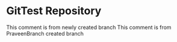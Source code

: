 # GitTest Repository

This comment is from newly created branch
This comment is from PraveenBranch created branch
